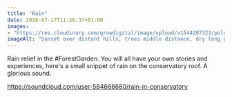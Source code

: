 ```yaml
---
title: "Rain"
date: 2018-07-17T11:26:37+01:00
images: 
- "https://res.cloudinary.com/growdigital/image/upload/v1544297323/polytunnel-28497213807.jpg"
imageAlt: "Sunset over distant hills, trees middle distance, dry long grass foreground, polytunnel & house to right"
---
```


Rain relief in the #ForestGarden. You will all have your own stories and experiences, here's a small snippet of rain on the conservatory roof. A glorious sound.

<https://soundcloud.com/user-584666680/rain-in-conservatory>
